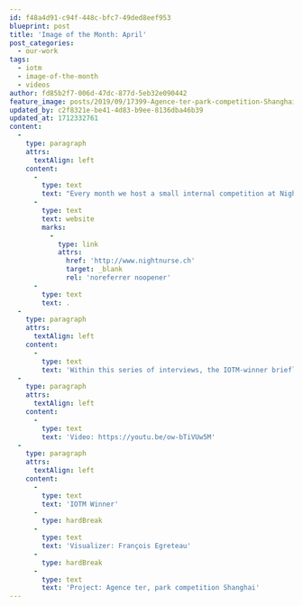 ```yaml
---
id: f48a4d91-c94f-448c-bfc7-49ded8eef953
blueprint: post
title: 'Image of the Month: April'
post_categories:
  - our-work
tags:
  - iotm
  - image-of-the-month
  - videos
author: fd85b2f7-006d-47dc-877d-5eb32e090442
feature_image: posts/2019/09/17399-Agence-ter-park-competition-Shanghai_VUE05_170526.jpg
updated_by: c2f8321e-be41-4d83-b9ee-8136dba46b39
updated_at: 1712332761
content:
  -
    type: paragraph
    attrs:
      textAlign: left
    content:
      -
        type: text
        text: "Every month we host a small internal competition at Nightnurse Images: Everyone submits their best work from the past month at a fixed date and an online vote gets cast. The winner is awarded the trophy (an original 70's LiteBrite) to show on his desk for a month and receives a lunch voucher for a nice restaurant near the office. Also, they get to curate a showcase section of our website, visible to all visitors to our "
      -
        type: text
        text: website
        marks:
          -
            type: link
            attrs:
              href: 'http://www.nightnurse.ch'
              target: _blank
              rel: 'noreferrer noopener'
      -
        type: text
        text: .
  -
    type: paragraph
    attrs:
      textAlign: left
    content:
      -
        type: text
        text: 'Within this series of interviews, the IOTM-winner briefly outlines his/her work at Nightnurse Images, what inspires them and what the underlying theme was for their showcase selection.'
  -
    type: paragraph
    attrs:
      textAlign: left
    content:
      -
        type: text
        text: 'Video: https://youtu.be/ow-bTiVUw5M'
  -
    type: paragraph
    attrs:
      textAlign: left
    content:
      -
        type: text
        text: 'IOTM Winner'
      -
        type: hardBreak
      -
        type: text
        text: 'Visualizer: François Egreteau'
      -
        type: hardBreak
      -
        type: text
        text: 'Project: Agence ter, park competition Shanghai'
---
```

